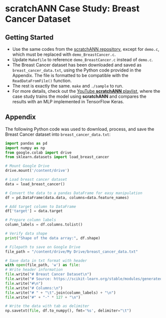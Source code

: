 # scratchANN Case Study: Breast Cancer Dataset

## Getting Started

- Use the same codes from the <a href="https://github.com/pedrampasandide/scratchANN" target="_blank">scratchANN repository</a>, except for `demo.c`, which must be replaced with `demo_BreastCancer.c`.
- Update `Makefile` to reference `demo_BreastCancer.c` instead of `demo.c`.
- The Breast Cancer dataset has been downloaded and saved as `breast_cancer_data.txt`, using the Python code provided in the Appendix. The file is formatted to be compatible with the `ReadDataFromFile()` function.
- The rest is exactly the same. `make` and `./sample` to run.
- For more details, check out the [YouTube **scratchANN** playlist](URL), where the case study trains the model using **scratchANN** and compares the results with an MLP implemented in TensorFlow Keras.


## Appendix

The following Python code was used to download, process, and save the Breast Cancer dataset into `breast_cancer_data.txt`:

```python
import pandas as pd
import numpy as np
from google.colab import drive
from sklearn.datasets import load_breast_cancer

# Mount Google Drive
drive.mount('/content/drive')

# Load breast cancer dataset
data = load_breast_cancer()

# Convert the data to a pandas DataFrame for easy manipulation
df = pd.DataFrame(data.data, columns=data.feature_names)

# Add target column to DataFrame
df['target'] = data.target

# Prepare column labels
column_labels = df.columns.tolist()

# Verify data shape
print("Shape of the data array:", df.shape)

# Filepath to save on Google Drive
file_path = "/content/drive/My Drive/breast_cancer_data.txt"

# Save data in txt format with header
with open(file_path, 'w') as file:
# Write header information
file.write("# Breast Cancer Dataset\n")
file.write("# Source: https://scikit-learn.org/stable/modules/generated/sklearn.datasets.load_breast_cancer.html\n")
file.write("#\n")
file.write("# Columns:\n")
file.write("# " + "\t".join(column_labels) + "\n")
file.write("#" + "-" * 127 + "\n")

# Write the data with tab as delimiter
np.savetxt(file, df.to_numpy(), fmt='%s', delimiter="\t")
```
